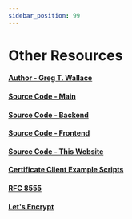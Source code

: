 ```yaml
---
sidebar_position: 99
---
```


# Other Resources

#### [Author - Greg T. Wallace](https://www.gregtwallace.com/)

#### [Source Code - Main](https://github.com/gregtwallace/legocerthub)

#### [Source Code - Backend](https://github.com/gregtwallace/legocerthub-backend)

#### [Source Code - Frontend](https://github.com/gregtwallace/legocerthub-frontend)

#### [Source Code - This Website](https://github.com/gregtwallace/legocerthub.com)

#### [Certificate Client Example Scripts](https://github.com/gregtwallace/certificate-scripts)

#### [RFC 8555](https://datatracker.ietf.org/doc/html/rfc8555)

#### [Let's Encrypt](https://letsencrypt.org/)